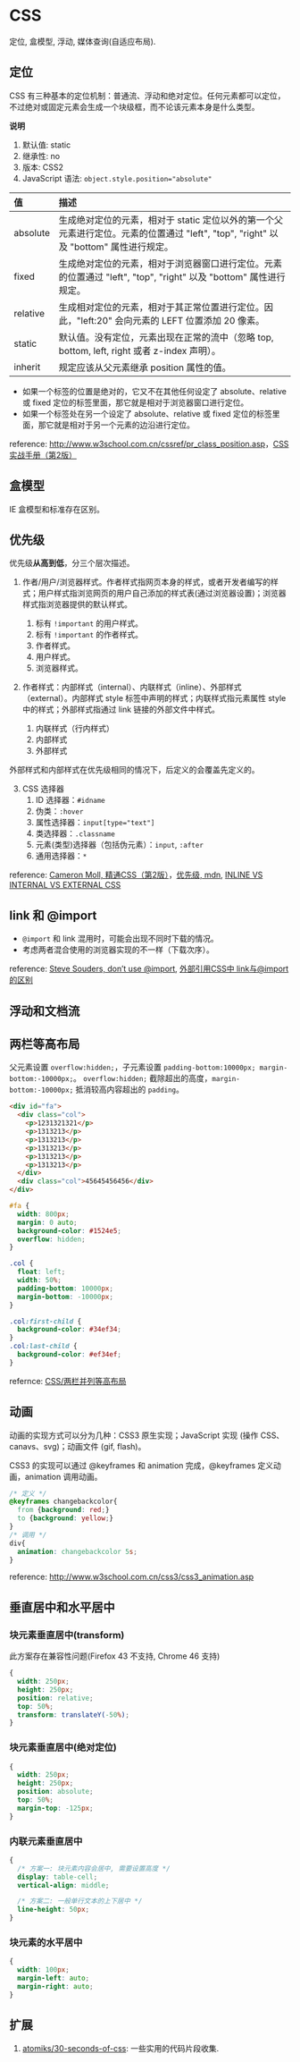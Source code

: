# CSS

定位, 盒模型, 浮动, 媒体查询(自适应布局).

## 定位

CSS 有三种基本的定位机制：普通流、浮动和绝对定位。任何元素都可以定位，不过绝对或固定元素会生成一个块级框，而不论该元素本身是什么类型。

**说明**

1. 默认值: static
2. 继承性: no
3. 版本: CSS2
4. JavaScript 语法: `object.style.position="absolute"`

| 值       |  描述   |
| :------- | :------ |
| absolute |    生成绝对定位的元素，相对于 static 定位以外的第一个父元素进行定位。元素的位置通过 "left", "top", "right" 以及 "bottom" 属性进行规定。|
| fixed    |    生成绝对定位的元素，相对于浏览器窗口进行定位。元素的位置通过 "left", "top", "right" 以及 "bottom" 属性进行规定。|
| relative |    生成相对定位的元素，相对于其正常位置进行定位。因此，"left:20" 会向元素的 LEFT 位置添加 20 像素。|
| static   |    默认值。没有定位，元素出现在正常的流中（忽略 top, bottom, left, right 或者 z-index 声明）。|
| inherit  |    规定应该从父元素继承 position 属性的值。|

- 如果一个标签的位置是绝对的，它又不在其他任何设定了 absolute、relative 或 fixed 定位的标签里面，那它就是相对于浏览器窗口进行定位。
- 如果一个标签处在另一个设定了 absolute、relative 或 fixed 定位的标签里面，那它就是相对于另一个元素的边沿进行定位。

reference: <http://www.w3school.com.cn/cssref/pr_class_position.asp>，[CSS实战手册（第2版）](http://book.douban.com/subject/4861462/)

## 盒模型

IE 盒模型和标准存在区别。

## 优先级

优先级**从高到低**，分三个层次描述。

1. 作者/用户/浏览器样式。作者样式指网页本身的样式，或者开发者编写的样式；用户样式指浏览网页的用户自己添加的样式表(通过浏览器设置)；浏览器样式指浏览器提供的默认样式。
    1. 标有 `!important` 的用户样式。
    2. 标有 `!important` 的作者样式。
    3. 作者样式。
    4. 用户样式。
    5. 浏览器样式。

2. 作者样式：内部样式（internal）、内联样式（inline）、外部样式（external）。内部样式 style 标签中声明的样式；内联样式指元素属性 style 中的样式；外部样式指通过 link 链接的外部文件中样式。
    1. 内联样式（行内样式）
    2. 内部样式
    3. 外部样式

外部样式和内部样式在优先级相同的情况下，后定义的会覆盖先定义的。

3. CSS 选择器
    1. ID 选择器：`#idname`
    2. 伪类：`:hover`
    3. 属性选择器：`input[type="text"]`
    4. 类选择器：`.classname`
    5. 元素(类型)选择器（包括伪元素）：`input`, `:after`
    6. 通用选择器：`*`

reference: [Cameron Moll, 精通CSS（第2版）](http://book.douban.com/subject/4736167/)，[优先级, mdn](https://developer.mozilla.org/zh-CN/docs/Web/CSS/Specificity), [INLINE VS INTERNAL VS EXTERNAL CSS](https://vineetgupta22.wordpress.com/2011/07/09/inline-vs-internal-vs-external-css/)

## link 和 @import

- `@import` 和 link 混用时，可能会出现不同时下载的情况。
- 考虑两者混合使用的浏览器实现的不一样（下载次序）。

reference: [Steve Souders, don’t use @import](http://www.stevesouders.com/blog/2009/04/09/dont-use-import/), [外部引用CSS中 link与@import的区别](http://www.dreamdu.com/blog/2007/05/11/css_link_import/)

## 浮动和文档流

## 两栏等高布局

父元素设置 `overflow:hidden;`，子元素设置 `padding-bottom:10000px; margin-bottom:-10000px;`。
`overflow:hidden;` 截除超出的高度，`margin-bottom:-10000px;` 抵消较高内容超出的 `padding`。

``` html
<div id="fa">
  <div class="col">
    <p>1231321321</p>
    <p>1313213</p>
    <p>1313213</p>
    <p>1313213</p>
    <p>1313213</p>
    <p>1313213</p>
  </div>
  <div class="col">45645456456</div>
</div>
```

```css
#fa {
  width: 800px;
  margin: 0 auto;
  background-color: #1524e5;
  overflow: hidden;
}

.col {
  float: left;
  width: 50%;
  padding-bottom: 10000px;
  margin-bottom: -10000px;
}

.col:first-child {
  background-color: #34ef34;
}
.col:last-child {
  background-color: #ef34ef;
}
```

refernce: [CSS/两栏并列等高布局](http://segmentfault.com/a/1190000000625584)

## 动画

动画的实现方式可以分为几种：CSS3 原生实现；JavaScript 实现 (操作 CSS、canavs、svg)；动画文件 (gif, flash)。

CSS3 的实现可以通过 @keyframes 和 animation 完成，@keyframes 定义动画，animation 调用动画。

```css
/* 定义 */
@keyframes changebackcolor{
  from {background: red;}
  to {background: yellow;}
}
/* 调用 */
div{
  animation: changebackcolor 5s;
}
```

reference: <http://www.w3school.com.cn/css3/css3_animation.asp>

## 垂直居中和水平居中

### 块元素垂直居中(transform)

此方案存在兼容性问题(Firefox 43 不支持, Chrome 46 支持)

```css
{
  width: 250px;
  height: 250px;
  position: relative;
  top: 50%;
  transform: translateY(-50%);
}
```

### 块元素垂直居中(绝对定位)

```css
{
  width: 250px;
  height: 250px;
  position: absolute;
  top: 50%;
  margin-top: -125px;
}
```

### 内联元素垂直居中

```css
{
  /* 方案一: 块元素内容会居中, 需要设置高度 */
  display: table-cell;
  vertical-align: middle;

  /* 方案二: 一般单行文本的上下居中 */
  line-height: 50px;
}
```

### 块元素的水平居中

```css
{
  width: 100px;
  margin-left: auto;
  margin-right: auto;
}
```

## 扩展

1. [atomiks/30-seconds-of-css](https://github.com/atomiks/30-seconds-of-css): 一些实用的代码片段收集.
